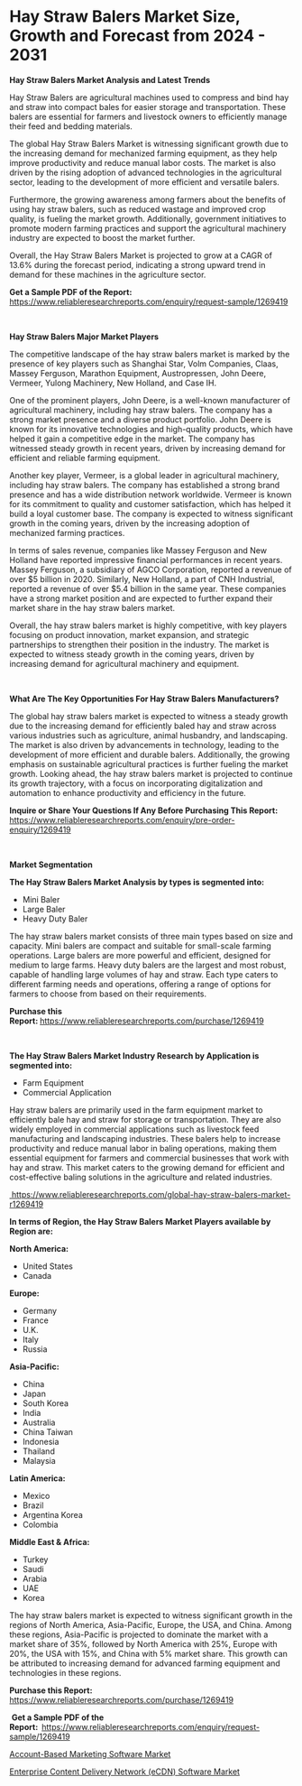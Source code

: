 <p><h1>Hay Straw Balers Market Size, Growth and Forecast from 2024 - 2031</h1></p><p><strong>Hay Straw Balers Market Analysis and Latest Trends</strong></p>
<p><p>Hay Straw Balers are agricultural machines used to compress and bind hay and straw into compact bales for easier storage and transportation. These balers are essential for farmers and livestock owners to efficiently manage their feed and bedding materials.</p><p>The global Hay Straw Balers Market is witnessing significant growth due to the increasing demand for mechanized farming equipment, as they help improve productivity and reduce manual labor costs. The market is also driven by the rising adoption of advanced technologies in the agricultural sector, leading to the development of more efficient and versatile balers.</p><p>Furthermore, the growing awareness among farmers about the benefits of using hay straw balers, such as reduced wastage and improved crop quality, is fueling the market growth. Additionally, government initiatives to promote modern farming practices and support the agricultural machinery industry are expected to boost the market further.</p><p>Overall, the Hay Straw Balers Market is projected to grow at a CAGR of 13.6% during the forecast period, indicating a strong upward trend in demand for these machines in the agriculture sector.</p></p>
<p><strong>Get a Sample PDF of the Report:&nbsp;</strong> <a href="https://www.reliableresearchreports.com/enquiry/request-sample/1269419">https://www.reliableresearchreports.com/enquiry/request-sample/1269419</a></p>
<p>&nbsp;</p>
<p><strong>Hay Straw Balers Major Market Players</strong></p>
<p><p>The competitive landscape of the hay straw balers market is marked by the presence of key players such as Shanghai Star, Volm Companies, Claas, Massey Ferguson, Marathon Equipment, Austropressen, John Deere, Vermeer, Yulong Machinery, New Holland, and Case IH. </p><p>One of the prominent players, John Deere, is a well-known manufacturer of agricultural machinery, including hay straw balers. The company has a strong market presence and a diverse product portfolio. John Deere is known for its innovative technologies and high-quality products, which have helped it gain a competitive edge in the market. The company has witnessed steady growth in recent years, driven by increasing demand for efficient and reliable farming equipment.</p><p>Another key player, Vermeer, is a global leader in agricultural machinery, including hay straw balers. The company has established a strong brand presence and has a wide distribution network worldwide. Vermeer is known for its commitment to quality and customer satisfaction, which has helped it build a loyal customer base. The company is expected to witness significant growth in the coming years, driven by the increasing adoption of mechanized farming practices.</p><p>In terms of sales revenue, companies like Massey Ferguson and New Holland have reported impressive financial performances in recent years. Massey Ferguson, a subsidiary of AGCO Corporation, reported a revenue of over $5 billion in 2020. Similarly, New Holland, a part of CNH Industrial, reported a revenue of over $5.4 billion in the same year. These companies have a strong market position and are expected to further expand their market share in the hay straw balers market. </p><p>Overall, the hay straw balers market is highly competitive, with key players focusing on product innovation, market expansion, and strategic partnerships to strengthen their position in the industry. The market is expected to witness steady growth in the coming years, driven by increasing demand for agricultural machinery and equipment.</p></p>
<p>&nbsp;</p>
<p><strong>What Are The Key Opportunities For Hay Straw Balers Manufacturers?</strong></p>
<p><p>The global hay straw balers market is expected to witness a steady growth due to the increasing demand for efficiently baled hay and straw across various industries such as agriculture, animal husbandry, and landscaping. The market is also driven by advancements in technology, leading to the development of more efficient and durable balers. Additionally, the growing emphasis on sustainable agricultural practices is further fueling the market growth. Looking ahead, the hay straw balers market is projected to continue its growth trajectory, with a focus on incorporating digitalization and automation to enhance productivity and efficiency in the future.</p></p>
<p><strong>Inquire or Share Your Questions If Any Before Purchasing This Report:</strong> <a href="https://www.reliableresearchreports.com/enquiry/pre-order-enquiry/1269419">https://www.reliableresearchreports.com/enquiry/pre-order-enquiry/1269419</a></p>
<p>&nbsp;</p>
<p><strong>Market Segmentation</strong></p>
<p><strong>The Hay Straw Balers Market Analysis by types is segmented into:</strong></p>
<p><ul><li>Mini Baler</li><li>Large Baler</li><li>Heavy Duty Baler</li></ul></p>
<p><p>The hay straw balers market consists of three main types based on size and capacity. Mini balers are compact and suitable for small-scale farming operations. Large balers are more powerful and efficient, designed for medium to large farms. Heavy duty balers are the largest and most robust, capable of handling large volumes of hay and straw. Each type caters to different farming needs and operations, offering a range of options for farmers to choose from based on their requirements.</p></p>
<p><strong>Purchase this Report:&nbsp;</strong><a href="https://www.reliableresearchreports.com/purchase/1269419">https://www.reliableresearchreports.com/purchase/1269419</a></p>
<p>&nbsp;</p>
<p><strong>The Hay Straw Balers Market Industry Research by Application is segmented into:</strong></p>
<p><ul><li>Farm Equipment</li><li>Commercial Application</li></ul></p>
<p><p>Hay straw balers are primarily used in the farm equipment market to efficiently bale hay and straw for storage or transportation. They are also widely employed in commercial applications such as livestock feed manufacturing and landscaping industries. These balers help to increase productivity and reduce manual labor in baling operations, making them essential equipment for farmers and commercial businesses that work with hay and straw. This market caters to the growing demand for efficient and cost-effective baling solutions in the agriculture and related industries.</p></p>
<p><a href="https://www.reliableresearchreports.com/global-hay-straw-balers-market-r1269419">&nbsp;https://www.reliableresearchreports.com/global-hay-straw-balers-market-r1269419</a></p>
<p><strong>In terms of Region, the Hay Straw Balers Market Players available by Region are:</strong></p>
<p>
    <p> <strong> North America: </strong>
        <ul>
            <li>United States</li>
            <li>Canada</li>
        </ul>
        </p> 
    <p> <strong> Europe: </strong>
        <ul>
            <li>Germany</li>
            <li>France</li>
            <li>U.K.</li>
            <li>Italy</li>
            <li>Russia</li>
        </ul>
        </p> 
    <p> <strong> Asia-Pacific: </strong>
        <ul>
            <li>China</li>
            <li>Japan</li>
            <li>South Korea</li>
            <li>India</li>
            <li>Australia</li>
            <li>China Taiwan</li>
            <li>Indonesia</li>
            <li>Thailand</li>
            <li>Malaysia</li>
        </ul>
        </p> 
    <p> <strong> Latin America: </strong>
        <ul>
            <li>Mexico</li>
            <li>Brazil</li>
            <li>Argentina Korea</li>
            <li>Colombia</li>
        </ul>
        </p> 
    <p> <strong> Middle East & Africa: </strong>
        <ul>
            <li>Turkey</li>
            <li>Saudi</li>
            <li>Arabia</li>
            <li>UAE</li>
            <li>Korea</li>
        </ul>
    </p>
    </p>
<p><p>The hay straw balers market is expected to witness significant growth in the regions of North America, Asia-Pacific, Europe, the USA, and China. Among these regions, Asia-Pacific is projected to dominate the market with a market share of 35%, followed by North America with 25%, Europe with 20%, the USA with 15%, and China with 5% market share. This growth can be attributed to increasing demand for advanced farming equipment and technologies in these regions.</p></p>
<p><strong>Purchase this Report: </strong><a href="https://www.reliableresearchreports.com/purchase/1269419">https://www.reliableresearchreports.com/purchase/1269419</a></p>
<p>&nbsp;<strong>Get a Sample PDF of the Report:&nbsp;&nbsp;</strong><a href="https://www.reliableresearchreports.com/enquiry/request-sample/1269419">https://www.reliableresearchreports.com/enquiry/request-sample/1269419</a></p>
<p><strong></strong></p>
<p><p><a href="https://view.publitas.com/reportprime-1/account-based-marketing-software-market-the-key-to-successful-business-strategy-forecast-till-2031/">Account-Based Marketing Software Market</a></p><p><a href="https://view.publitas.com/reportprime-1/enterprise-content-delivery-network-ecdn-software-market-outlook-industry-overview-and-forecast-2024-to-2031/">Enterprise Content Delivery Network (eCDN) Software Market</a></p></p>